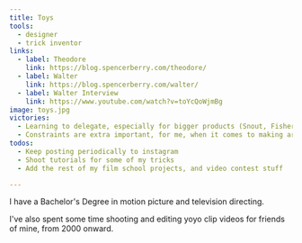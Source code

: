 ```yaml
---
title: Toys
tools:
  - designer
  - trick inventor
links:
  - label: Theodore
    link: https://blog.spencerberry.com/theodore/
  - label: Walter
    link: https://blog.spencerberry.com/walter/
  - label: Walter Interview
    link: https://www.youtube.com/watch?v=toYcQoWjmBg
image: toys.jpg
victories:
  - Learning to delegate, especially for bigger products (Snout, Fisherman)
  - Constraints are extra important, for me, when it comes to making art! (Yoyo stuff)
todos:
  - Keep posting periodically to instagram
  - Shoot tutorials for some of my tricks
  - Add the rest of my film school projects, and video contest stuff

---
```

I have a Bachelor's Degree in motion picture and television directing.

I've also spent some time shooting and editing yoyo clip videos for friends of mine, from 2000 onward.
